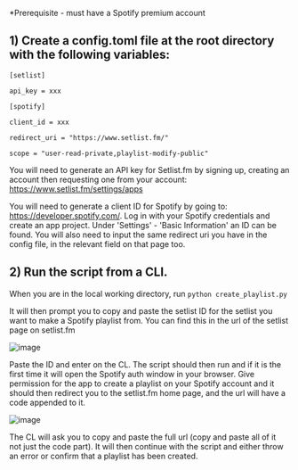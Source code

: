 *Prerequisite - must have a Spotify premium account

## 1) Create a config.toml file at the root directory with the following variables:


`[setlist]`

`api_key = xxx`


`[spotify]`

`client_id = xxx`

`redirect_uri = "https://www.setlist.fm/"`

`scope = "user-read-private,playlist-modify-public"`

You will need to generate an API key for Setlist.fm by signing up, creating an account then requesting one from your account: https://www.setlist.fm/settings/apps

You will need to generate a client ID for Spotify by going to: https://developer.spotify.com/. Log in with your Spotify credentials and create an app project. Under 'Settings' - 'Basic Information' an ID can be found. You will also need to input the same redirect uri you have in the config file, in the relevant field on that page too.


## 2) Run the script from a CLI. 


When you are in the local working directory, run `python create_playlist.py`

It will then prompt you to copy and paste the setlist ID for the setlist you want to make a Spotify playlist from. You can find this in the url of the setlist page on setlist.fm

![image](https://github.com/user-attachments/assets/6aab66e1-2421-4a35-a886-5df10c8d2794)

Paste the ID and enter on the CL. The script should then run and if it is the first time it will open the Spotify auth window in your browser. Give permission for the app to create a playlist on your Spotify account and it should then redirect you to the setlist.fm home page,
and the url will have a code appended to it. 

![image](https://github.com/user-attachments/assets/9e23da57-8d85-4b01-9509-837366e37f8a)

The CL will ask you to copy and paste the full url (copy and paste all of it not just the code part). It will then continue with the script and either throw an error or confirm that a playlist has been created.


